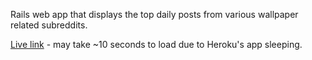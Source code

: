 Rails web app that displays the top daily posts from various wallpaper related subreddits.

[Live link](https://top-wallpapers.herokuapp.com) - may take ~10 seconds to load due to Heroku's app sleeping.
